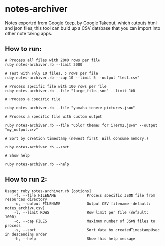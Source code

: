 # notes-archiver

Notes exported from Google Keep, by Google Takeout, which outputs html and json files, this tool can build up a CSV database that you can import into other note taking apps.

## How to run:
```
# Process all files with 2000 rows per file
ruby notes-archiver.rb --limit 2000

# Test with only 10 files, 5 rows per file
ruby notes-archiver.rb --cap 10 --limit 5 --output "test.csv"

# Process specific file with 100 rows per file
ruby notes-archiver.rb --file "large_file.json" --limit 100

# Process a specific file

ruby notes-archiver.rb --file "yamaha tenere pictures.json"

# Process a specific file with custom output

ruby notes-archiver.rb --file "Color themes for iTerm2.json" --output "my_output.csv"

# Sort by creation timestamp (newest first. Will consume memory.)

ruby notes-archiver.rb --sort

# Show help

ruby notes-archiver.rb --help
```

## How to run 2:

```
Usage: ruby notes-archiver.rb [options]
    -f, --file FILENAME              Process specific JSON file from resources directory
    -o, --output FILENAME            Output CSV filename (default: notes_archive.csv)
    -l, --limit ROWS                 Row limit per file (default: 1000)
    -c, --cap FILES                  Maximum number of JSON files to process
    -s, --sort                       Sort data by createdTimestampUsec in descending order
    -h, --help                       Show this help message
```

